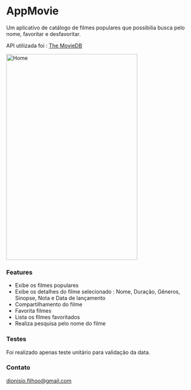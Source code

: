 
# AppMovie

Um aplicativo de catálogo de filmes populares que possibilia busca pelo nome, favoritar e desfavoritar.

API utilizada foi : [The MovieDB](https://www.themoviedb.org/documentation/api)

<img src="https://i.imgur.com/B1AV3wC.jpg" alt="Home" width="350" height="550">


### Features

* Exibe os filmes populares
* Exibe os detalhes do filme selecionado : Nome, Duração, Gêneros, Sinopse, Nota e Data de lançamento
* Compartilhamento do filme
* Favorita filmes
* Lista os filmes favoritados
* Realiza pesquisa pelo nome do filme

### Testes
Foi realizado apenas teste unitário para validação da data.

### Contato
dionisio.filhoo@gmail.com

